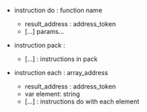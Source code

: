 - instruction do : function name
    - result_address : address_token
    - [...] params...

- instruction pack : 
    - [...] : instructions in pack

- instruction each : array_address
    - result_address : address_token
    - var element: string
    - [...] : instructions do with each element

